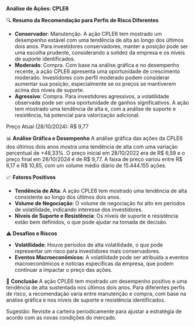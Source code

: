 **Análise de Ações: CPLE6**

🔍 **Resumo da Recomendação para Perfis de Risco Diferentes**
- **Conservador**: Manutenção. A ação CPLE6 tem mostrado um desempenho estável com uma tendência de alta ao longo dos últimos dois anos. Para investidores conservadores, manter a posição pode ser uma escolha prudente, considerando a solidez da empresa e os níveis de suporte identificados.
- **Moderado**: Compra. Com base na análise gráfica e no desempenho recente, a ação CPLE6 apresenta uma oportunidade de crescimento moderado. Investidores com perfil moderado podem considerar aumentar sua posição, especialmente se os preços se mantiverem acima dos níveis de suporte.
- **Agressivo**: Compra. Para investidores agressivos, a volatilidade observada pode ser uma oportunidade de ganhos significativos. A ação tem mostrado uma tendência de alta e, com a análise de suporte e resistência, há potencial para valorização adicional.

Preço Atual (28/10/2024): R$ 9,77

📊 **Análise Gráfica e Desempenho**
A análise gráfica das ações da CPLE6 dos últimos dois anos mostra uma tendência de alta com uma variação percentual de +48,33%. O preço inicial em 28/10/2022 era de R$ 6,59 e o preço final em 28/10/2024 é de R$ 9,77. A faixa de preço variou entre R$ 6,17 e R$ 10,85, com um volume médio diário de 15.444.155 ações.

📈 **Fatores Positivos**
- **Tendência de Alta**: A ação CPLE6 tem mostrado uma tendência de alta consistente ao longo dos últimos dois anos.
- **Volume de Negociação**: O volume de negociação foi alto em períodos de volatilidade, indicando interesse dos investidores.
- **Níveis de Suporte e Resistência**: Os níveis de suporte e resistência estão bem definidos, o que pode ajudar na tomada de decisão.

⚠️ **Desafios e Riscos**
- **Volatilidade**: Houve períodos de alta volatilidade, o que pode representar um risco para investidores mais conservadores.
- **Eventos Macroeconômicos**: A volatilidade pode ser atribuída a eventos macroeconômicos e notícias específicas da empresa, que podem continuar a impactar o preço das ações.

📌 **Conclusão**
A ação CPLE6 tem mostrado um desempenho positivo e uma tendência de alta sustentada nos últimos dois anos. Para diferentes perfis de risco, a recomendação varia entre manutenção e compra, com base na análise gráfica e nos níveis de suporte e resistência identificados.

Sugestão: Revisite a carteira periodicamente para ajustar a estratégia de acordo com as novas condições do mercado.